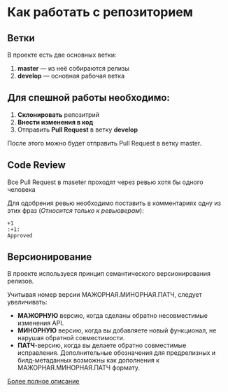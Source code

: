 # Как работать с репозиторием

## Ветки
В проекте есть две основных ветки:

1. **master** — из неё собираются релизы
2. **develop** — основная рабочая ветка

## Для спешной работы необходимо:
1. **Склонировать** репозитрий
2. **Внести изменения в код**
3. Отправить **Pull Request** в ветку **develop**


После этого можно будет отправить Pull Request в ветку master.

## Code Review
Все Pull Request в maseter проходят через ревью хотя бы одного человека

Для одобрения ревью необходимо поставить в комментариях одну из этих фраз (*Относится только к ревьюверам*):
```
+1
:+1:
Approved
```

## Версионирование 
В проекте используеся принцип семантического версионирования релизов.

Учитывая номер версии МАЖОРНАЯ.МИНОРНАЯ.ПАТЧ, следует увеличивать:

- **МАЖОРНУЮ** версию, когда сделаны обратно несовместимые изменения API.
- **МИНОРНУЮ** версию, когда вы добавляете новый функционал, не нарушая обратной совместимости.
- **ПАТЧ**-версию, когда вы делаете обратно совместимые исправления.
Дополнительные обозначения для предрелизных и билд-метаданных возможны как дополнения к МАЖОРНАЯ.МИНОРНАЯ.ПАТЧ формату.

[Более полное описание](http://semver.org/lang/ru/)